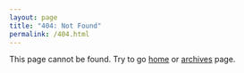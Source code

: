 ```yaml
---
layout: page
title: "404: Not Found"
permalink: /404.html
---
```


This page cannot be found. Try to go [home](/index.html) or
[archives](/archives) page.